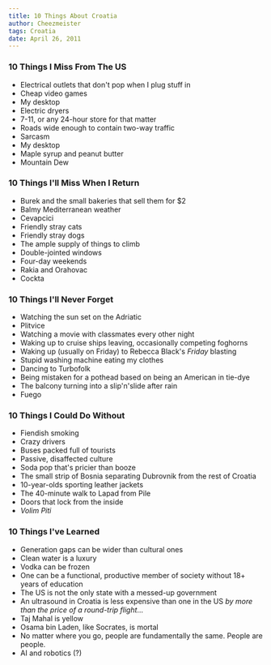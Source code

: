 ```yaml
---
title: 10 Things About Croatia
author: Cheezmeister
tags: Croatia
date: April 26, 2011
---
```

### 10 Things I Miss From The US

* Electrical outlets that don't pop when I plug stuff in
* Cheap video games
* My desktop
* Electric dryers
* 7-11, or any 24-hour store for that matter
* Roads wide enough to contain two-way traffic
* Sarcasm
* My desktop
* Maple syrup and peanut butter
* Mountain Dew
 
### 10 Things I'll Miss When I Return

* Burek and the small bakeries that sell them for $2
* Balmy Mediterranean weather
* Cevapcici
* Friendly stray cats
* Friendly stray dogs
* The ample supply of things to climb 
* Double-jointed windows
* Four-day weekends
* Rakia and Orahovac
* Cockta

### 10 Things I'll Never Forget

* Watching the sun set on the Adriatic
* Plitvice
* Watching a movie with classmates every other night
* Waking up to cruise ships leaving, occasionally competing foghorns
* Waking up (usually on Friday) to Rebecca Black's *Friday* blasting
* Stupid washing machine eating my clothes
* Dancing to Turbofolk
* Being mistaken for a pothead based on being an American in tie-dye
* The balcony turning into a slip'n'slide after rain
* Fuego

### 10 Things I Could Do Without

* Fiendish smoking
* Crazy drivers
* Buses packed full of tourists
* Passive, disaffected culture
* Soda pop that's pricier than booze
* The small strip of Bosnia separating Dubrovnik from the rest of Croatia
* 10-year-olds sporting leather jackets
* The 40-minute walk to Lapad from Pile
* Doors that lock from the inside
* *Volim Piti*

### 10 Things I've Learned 

* Generation gaps can be wider than cultural ones
* Clean water is a luxury
* Vodka can be frozen
* One can be a functional, productive member of society without 18+ years of education
* The US is not the only state with a messed-up government
* An ultrasound in Croatia is less expensive than one in the US *by more than the price of a round-trip flight*...
* Taj Mahal is yellow
* Osama bin Laden, like Socrates, is mortal
* No matter where you go, people are fundamentally the same. People are people.
* AI and robotics (?)

